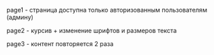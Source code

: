 page1 - страница доступна только авторизованным пользователям (админу)

page2 - курсив + изменение шрифтов и размеров текста

page3 - контент повторяется 2 раза
